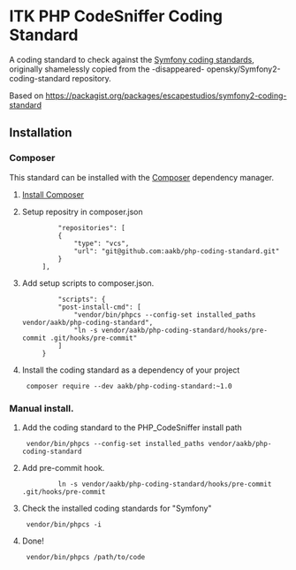 # ITK PHP CodeSniffer Coding Standard

A coding standard to check against the [Symfony coding standards](http://symfony.com/doc/current/contributing/code/standards.html), originally shamelessly copied from the -disappeared- opensky/Symfony2-coding-standard repository.

Based on https://packagist.org/packages/escapestudios/symfony2-coding-standard

## Installation

### Composer

This standard can be installed with the [Composer](https://getcomposer.org/) dependency manager.

1. [Install Composer](https://getcomposer.org/doc/00-intro.md)

2. Setup repositry in composer.json

				"repositories": [
		        {
		            "type": "vcs",
		            "url": "git@github.com:aakb/php-coding-standard.git"
		        }
		    ],

4. Add setup scripts to composer.json.

		 		"scripts": {
		        "post-install-cmd": [
		            "vendor/bin/phpcs --config-set installed_paths vendor/aakb/php-coding-standard",
		            "ln -s vendor/aakb/php-coding-standard/hooks/pre-commit .git/hooks/pre-commit"
		        ]
		    }

3. Install the coding standard as a dependency of your project

        composer require --dev aakb/php-coding-standard:~1.0

### Manual install.

1. Add the coding standard to the PHP_CodeSniffer install path

        vendor/bin/phpcs --config-set installed_paths vendor/aakb/php-coding-standard

2. Add pre-commit hook.

				ln -s vendor/aakb/php-coding-standard/hooks/pre-commit .git/hooks/pre-commit

2. Check the installed coding standards for "Symfony"

        vendor/bin/phpcs -i

3. Done!

        vendor/bin/phpcs /path/to/code

